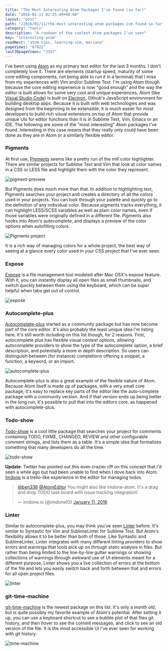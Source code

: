 ```yaml
---
title: "The Most Interesting Atom Packages I've found (so far)"
date: "2016-01-11 02:25:49+00:00"
layout: "post"
path: "/2016/01/11/the-most-interesting-atom-packages-ive-found-so-far"
category: "tools"
description: "A rundown of the coolest Atom packages I've seen"
key: "interesting-atom"
readNext: "atom-tips, learning-vim, mariana"
pageViews: "87921"
last30pageViews: "3357"
---
```


I've been using [Atom][atom] as my primary text editor for the last 3 months.  I don't completely love it.  There are elements (startup speed, maturity of some core editing components, not being able to run it in a terminal) that I miss from my experiences with Vim and/or Sublime Text.  I'm using Atom though because the core editing experience is now "good enough" and the way the editor is built allows for some very cool and unique experiences.  Atom (like [Visual Studio Code][vsc]) is built on [Electron][electron], Github's JavaScript environment for building desktop apps.  Because it is built with web technologies and was designed from the beginning to be extensible, it is much easier for most developers to build rich visual extensions on top of Atom that provide unique UIs for editor functions than it is in Sublime Text, Vim, Emacs or an IDE.  The following are some of the "most interesting" Atom packages I've found.  Interesting in this case means that they really only could have been done as they are in Atom or a similarly flexible editor.


### Pigments

At first use, [Pigments][pigments] seems like a pretty run of the mill color highlighter.  There are similar projects for Sublime Text and Vim that look at color names in a CSS or LESS file and highlight them with the color they represent.

<img class="full-width" alt="pigment-preview" src="/posts/images/color_less_-__Users_Ben_Code_Windsor_wcui_dev_src_wcui_-_Atom.png">

But Pigments does much more than that.  In addition to highlighting text, Pigments searches your project and creates a directory of all the colors used in your projects.  You can look through your palette and quickly go to the definition of any individual color.  Because pigments tracks everything, it can highlight LESS/SCSS variables as well as plain color names, even if those variables were originally defined in a different file.  Pigments also hooks into Atom's autocomplete, and displays a preview of the color options when autofilling colors.

<img class="full-width" alt="Pigments project" src="/posts/images/Palette_-__Users_Ben_Code_Windsor_wcui_dev_src_wcui_-_Atom_and_Editor_-_benmccormick_org.png">

It is a rich way of managing colors for a whole project, the best way of seeing at a glance every color used in your CSS project that I've ever seen.

### Expose

[Expose][expose] is a file management tool modeled after Mac OSX's expose feature.  With it, you can instantly display all open files as small thumbnails, and switch quickly between them using the keyboard, which can be super helpful when tabs get out of control.

<img class="full-width" alt="expose" src="/posts/images/frequency_cap_es6_-__Users_Ben_Code_Windsor_wcui_dev_src_wcui_-_Atom_and_Editor_-_benmccormick_org.png">

### Autocomplete-plus

[Autocomplete-plus][autocomplete] started as a community package but has now become part of the core editor.  It's also probably the least unique idea I'm listing here.  It's still worth including on this list though, for 2 reasons.  First, autocomplete plus has flexible visual context options, allowing autocomplete providers to show the type of the autocomplete option, a brief description, and potentially a more in depth description.  So users can distinguish between (for instance) completions offering a snippet, a function, a keyword, or an import.

<img class="full-width" alt="autocomplete-plus" src="/posts/images/frequency_cap_es6_-__Users_Ben_Code_Windsor_wcui_dev_src_wcui_-_Atom.png">

Autocomplete-plus is also a great example of the flexible nature of Atom.  Because Atom itself is made up of packages, with a very small core package, it's easy to replace key parts of the editor like the auto-complete package with a community version.  And if that version ends up being better in the long run, it's possible to pull that into the editors core, as happened with autocomplete-plus.

### Todo-show

[Todo-show][todo] is a cool little package that searches your project for comments containing TODO, FIXME, CHANGED, REVIEW and other configurable comment strings, and lists them as a table.  It's a simple idea that formalizes something that many developers do all the time.

<img class="full-width" alt="todo-show" src="/posts/images/frequency_cap_es6_-__Users_Ben_Code_Windsor_wcui_dev_src_wcui_-_Atom-1.png">

**Update**:  Twitter has pointed out this even crazier riff on this concept that I'd seen a while ago but had been unable to find when I dove back into Atom.  [Imdone](http://imdone.io/) is a trello-like experience in the editor for managing todos.

<div>
<blockquote class="twitter-tweet" lang="en"><p lang="en" dir="ltr"><a href="https://twitter.com/ben336">@ben336</a> <a href="https://twitter.com/AtomEditor">@AtomEditor</a> You might also like imdone-atom. It&#39;s a drag and drop TODO task board with issue tracking integration!</p>&mdash; imdone.io (@imdoneIO) <a href="https://twitter.com/imdoneIO/status/686577997395013633">January 11, 2016</a></blockquote>
</div>

### Linter

Similar to autocomplete-plus, you may think you've seen [Linter][linter] before.  It's similar to Syntastic for Vim and SublimeLinter for Sublime Text.  But Atom's flexibility allows it to be better than both of those.  Like Syntastic and SublimeLinter, Linter integrates with many different linting providers to show errors and warnings that tools pick up on through static analysis in files.  But rather than being limited to the line-by-line gutter warnings or showing collections of warnings through awkward use of UI elements meant for a different purpose, Linter shows you a live collection of errors at the bottom of the file and lets you easily switch back and forth between that and errors for all open project files.

<img class="full-width" alt="linter" src="/posts/images/frequency_cap_es6_-__Users_Ben_Code_Windsor_wcui_dev_src_wcui_-_Atom-2.png">

### git-time-machine

[git-time-machine][time-machine] is the newest package on this list.  It's only a month old, but is quite possibly my favorite example of Atom's potential.  After setting it up, you can use a keyboard shortcut to see a bubble plot of that files git history, and then hover to see the commit messages, and click to see an old version of the file.  It is the most accessible UI I've ever seen for working with git history.

<img class="full-width" alt="time-machine" src="/posts/images/Fullscreen_1_10_16__9_24_PM.png">






[atom]:https://atom.io/
[vsc]:https://code.visualstudio.com/
[electron]: http://electron.atom.io/
[expose]:https://atom.io/packages/expose
[pigments]:https://github.com/abe33/atom-pigments
[autocomplete]: https://github.com/atom/autocomplete-plus/
[todo]: https://atom.io/packages/todo-show
[linter]: https://atom.io/packages/linter
[time-machine]: https://github.com/littlebee/git-time-machine
